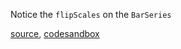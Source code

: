 Notice the `flipScales` on the `BarSeries`

[source](https://github.com/rrag/react-stockcharts/blob/master/docs/lib/charts/HorizontalBarChart.js), [codesandbox](https://codesandbox.io/s/github/rrag/react-stockcharts-examples2/tree/master/examples/HorizontalBarChart)